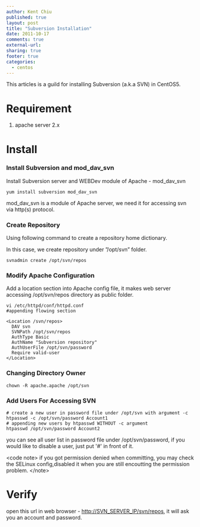 ```yaml
---
author: Kent Chiu
published: true
layout: post
title: "Subversion Installation"
date: 2011-10-17
comments: true
external-url:
sharing: true
footer: true
categories:
  - centos
---
```




This articles is a guild for installing Subversion (a.k.a SVN) in
CentOS5.

Requirement
===========

1.  apache server 2.x

Install
=======

### Install Subversion and mod\_dav\_svn

Install Subversion server and WEBDev module of Apache - mod\_dav\_svn


```
yum install subversion mod_dav_svn 

```

mod\_dav\_svn is a module of Apache server, we need it for accessing svn
via http(s) protocol.

### Create Repository

Using following command to create a repository home dictionary.

In this case, we create repository under ”/opt/svn” folder.


```
svnadmin create /opt/svn/repos 

```

### Modify Apache Configuration

Add a location section into Apache config file, it makes web server
accessing /opt/svn/repos directory as public folder.


```
vi /etc/httpd/conf/httpd.conf
#appending flowing section
 
<Location /svn/repos>
  DAV svn
  SVNPath /opt/svn/repos
  AuthType Basic
  AuthName "Subversion repository"
  AuthUserFile /opt/svn/password
  Require valid-user
</Location>

```

### Changing Directory Owner


```
chown -R apache.apache /opt/svn

```

### Add Users For Accessing SVN


```
# create a new user in password file under /opt/svn with argument -c
htpasswd -c /opt/svn/password Account1 
# appending new users by htpasswd WITHOUT -c argument
htpasswd /opt/svn/password Account2

```

you can see all user list in password file under /opt/svn/password, if
you would like to disable a user, just put '\#' in front of it.

\<code note\> if you got permission denied when committing, you may
check the SELinux config,disabled it when you are still encoutting the
permission problem. \</note\>

Verify
======

open this url in web browser - <http://SVN_SERVER_IP/svn/repos>, it will
ask you an account and password.

